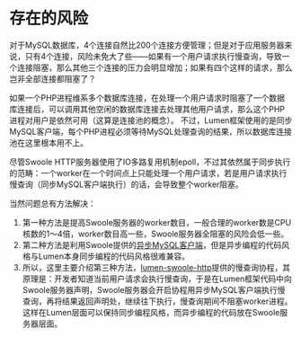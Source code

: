# 存在的风险

对于MySQL数据库，4个连接自然比200个连接方便管理；但是对于应用服务器来说，只有4个连接，风险未免大了些——如果有一个用户请求执行慢查询，导致一个连接阻塞，那么其他三个连接的压力会明显增加；如果有四个这样的请求，那么岂非全部连接都阻塞了？

如果一个PHP进程维系多个数据库连接，在处理一个用户请求时阻塞了一个数据库连接后，可以调用其他空闲的数据库连接去处理其他用户请求，那么这个PHP进程对用户是依然可用（这算是连接池的概念）。
不过，Lumen框架使用的是同步MySQL客户端，每个PHP进程必须等待MySQL处理查询的结果，所以数据库连接池在这里根本用不上。

尽管Swoole HTTP服务器使用了IO多路复用机制epoll，不过其依然属于同步执行的范畴：一个worker在一个时间点上只能处理一个用户请求，若是用户请求执行慢查询（同步MySQL客户端执行）的话，会导致整个worker阻塞。

当然问题总有方法解决：

1. 第一种方法是提高Swoole服务器的worker数目，一般合理的worker数是CPU核数的1～4倍，worker数目高一些，Swoole服务器全阻塞的风险会低一些。
2. 第二种方法是利用Swoole提供的[异步MySQL客户端](https://wiki.swoole.com/wiki/page/517.html)，但是异步编程的代码风格与Lumen本身同步编程的代码风格很难兼容。
3. 所以，这里主要介绍第三种方法，[lumen-swoole-http](https://github.com/breeze2/lumen-swoole-http)提供的慢查询协程，其原理是：开发者知道当前用户请求会执行慢查询，于是在Lumen框架代码中向Swoole服务器声明，Swoole服务器会开启协程用异步MySQL客户端执行慢查询，再将结果返回声明处，继续往下执行，慢查询期间不阻塞worker进程。这样在Lumen层面可以保持同步编程风格，而异步编程的代码放在Swoole服务器层面。